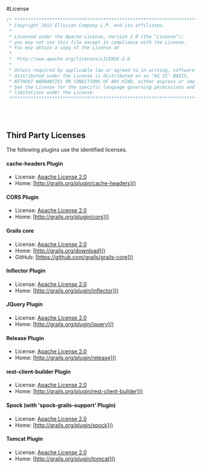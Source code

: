 
#License

```groovy
/* ****************************************************************************
 * Copyright 2013 Ellucian Company L.P. and its affiliates.
 *
 * Licensed under the Apache License, Version 2.0 (the "License");
 * you may not use this file except in compliance with the License.
 * You may obtain a copy of the License at
 *
 *  http://www.apache.org/licenses/LICENSE-2.0
 *
 * Unless required by applicable law or agreed to in writing, software
 * distributed under the License is distributed on an "AS IS" BASIS,
 * WITHOUT WARRANTIES OR CONDITIONS OF ANY KIND, either express or implied.
 * See the License for the specific language governing permissions and
 * limitations under the License.
 *****************************************************************************/
```

<br /><br />

## Third Party Licenses
The following plugins use the identified licenses.

#### cache-headers Plugin
- License: [Apache License 2.0](http://www.apache.org/licenses/LICENSE-2.0.txt)
- Home: [http://grails.org/plugin/cache-headers]()

#### CORS Plugin
- License: [Apache License 2.0](http://www.apache.org/licenses/LICENSE-2.0.txt)
- Home: [http://grails.org/plugin/cors]()

#### Grails core
- License: [Apache License 2.0](http://www.apache.org/licenses/LICENSE-2.0.txt)
- Home: [http://grails.org/download]()
- GitHub: [https://github.com/grails/grails-core]()

#### Inflector Plugin
- License: [Apache License 2.0](http://www.apache.org/licenses/LICENSE-2.0.txt)
- Home: [http://grails.org/plugin/inflector]()

#### JQuery Plugin
- License: [Apache License 2.0](http://www.apache.org/licenses/LICENSE-2.0.txt)
- Home: [http://grails.org/plugin/jquery]()

#### Release Plugin
- License: [Apache License 2.0](http://www.apache.org/licenses/LICENSE-2.0.txt)
- Home: [http://grails.org/plugin/release]()

#### rest-client-builder Plugin
- License: [Apache License 2.0](http://www.apache.org/licenses/LICENSE-2.0.txt)
- Home: [http://grails.org/plugin/rest-client-builder]()

#### Spock (with 'spock-grails-support' Plugin)
- License: [Apache License 2.0](http://www.apache.org/licenses/LICENSE-2.0.txt)
- Home: [http://grails.org/plugin/spock]()

#### Tomcat Plugin
- License: [Apache License 2.0](http://www.apache.org/licenses/LICENSE-2.0.txt)
- Home: [http://grails.org/plugin/tomcat]()
